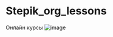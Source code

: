# Stepik_org_lessons
Онлайн курсы 
![image](https://user-images.githubusercontent.com/93327801/141980876-e8a75dd7-73f1-404c-a79d-cc8603e8f5aa.png)
